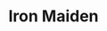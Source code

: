 ---
title: "Iron Maiden"
summary: "English heavy metal band formed in Leyton, East London, in 1975 by bassist and primary songwriter . Band Members: **Vocals** **Guitar** Dave Sullivan **Bass** **Drums** Barry \"\" Purkis **Keyboards**"
image: "iron-maiden.jpg"
apple_music_artist_url: "https://music.apple.com/gb/artist/iron-maiden/546381"
wikipedia_url: "none"
---